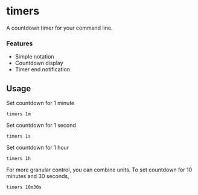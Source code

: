 # timers

A countdown timer for your command line.

### Features
- Simple notation
- Countdown display
- Timer end notification

## Usage

Set countdown for 1 minute
```
timers 1m
```

Set countdown for 1 second
```
timers 1s
```

Set countdown for 1 hour
```
timers 1h
```

For more granular control, you can combine units. To set countdown for 10 minutes and 30 seconds,
```
timers 10m30s
```

